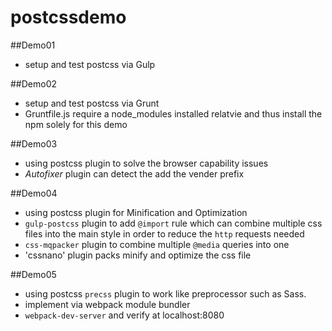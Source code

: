 # postcssdemo

##Demo01
- setup and test postcss via Gulp


##Demo02
- setup and test postcss via Grunt
- Gruntfile.js require a node_modules installed relatvie and thus install the npm solely for this demo



##Demo03
- using postcss plugin to solve the browser capability issues
- *Autofixer* plugin can detect the add the vender prefix


##Demo04
- using postcss plugin for Minification and Optimization
- `gulp-postcss` plugin to add `@import` rule which can combine multiple css files into the main style in order to reduce the `http` requests needed
- `css-mqpacker` plugin to combine multiple `@media` queries into one
- 'cssnano' plugin packs minify and optimize the css file

##Demo05
- using postcss `precss` plugin to work like preprocessor such as Sass.
- implement via webpack module bundler
- `webpack-dev-server` and verify at localhost:8080
